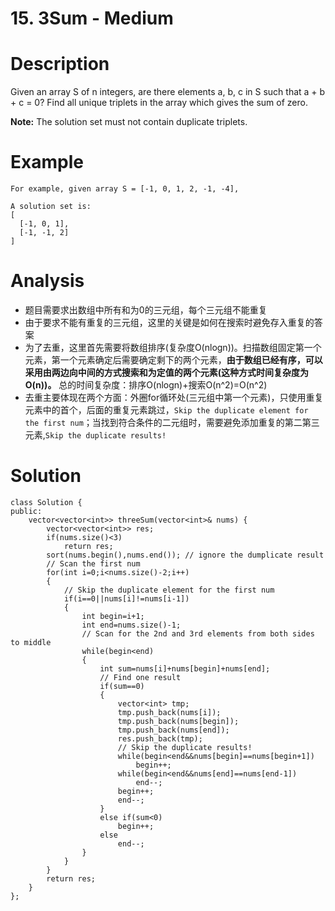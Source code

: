 # 15. 3Sum - Medium

# Description
Given an array S of n integers, are there elements a, b, c in S such that a + b + c = 0? Find all unique triplets in the array which gives the sum of zero.

**Note:** The solution set must not contain duplicate triplets.

# Example
```
For example, given array S = [-1, 0, 1, 2, -1, -4],

A solution set is:
[
  [-1, 0, 1],
  [-1, -1, 2]
]
```

# Analysis
- 题目需要求出数组中所有和为0的三元组，每个三元组不能重复
- 由于要求不能有重复的三元组，这里的关键是如何在搜索时避免存入重复的答案
- 为了去重，这里首先需要将数组排序(复杂度O(nlogn))。扫描数组固定第一个元素，第一个元素确定后需要确定剩下的两个元素，**由于数组已经有序，可以采用由两边向中间的方式搜索和为定值的两个元素(这种方式时间复杂度为O(n))。** 总的时间复杂度：排序O(nlogn)+搜索O(n^2)=O(n^2)
- 去重主要体现在两个方面：外圈for循环处(三元组中第一个元素)，只使用重复元素中的首个，后面的重复元素跳过，`Skip the duplicate element for the first num`；当找到符合条件的二元组时，需要避免添加重复的第二第三元素,`Skip the duplicate results!`

# Solution
```
class Solution {
public:
    vector<vector<int>> threeSum(vector<int>& nums) {
        vector<vector<int>> res;
        if(nums.size()<3)
            return res;
        sort(nums.begin(),nums.end()); // ignore the dumplicate result
        // Scan the first num
        for(int i=0;i<nums.size()-2;i++)
        {
            // Skip the duplicate element for the first num
            if(i==0||nums[i]!=nums[i-1])
            {
                int begin=i+1;
                int end=nums.size()-1;
                // Scan for the 2nd and 3rd elements from both sides to middle
                while(begin<end)
                {
                    int sum=nums[i]+nums[begin]+nums[end];
                    // Find one result
                    if(sum==0)
                    {
                        vector<int> tmp;
                        tmp.push_back(nums[i]);
                        tmp.push_back(nums[begin]);
                        tmp.push_back(nums[end]);
                        res.push_back(tmp);
                        // Skip the duplicate results!
                        while(begin<end&&nums[begin]==nums[begin+1])
                            begin++;
                        while(begin<end&&nums[end]==nums[end-1])
                            end--;
                        begin++;
                        end--;
                    }
                    else if(sum<0)
                        begin++;
                    else
                        end--;
                }
            }
        }
        return res;
    }
};
```
